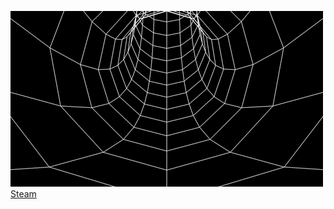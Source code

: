 ![alt text](4d59f15a633b8b448dd01a298c121ad9.gif) 
[Steam](https://steamcommunity.com/id/yourrbestfriend)









